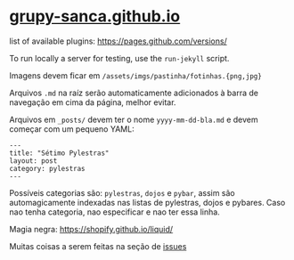 # [grupy-sanca.github.io](grupy-sanca.github.io)

list of available plugins: https://pages.github.com/versions/

To run locally a server for testing, use the `run-jekyll` script.

Imagens devem ficar em `/assets/imgs/pastinha/fotinhas.{png,jpg}`

Arquivos `.md` na raíz serão automaticamente adicionados à barra de navegação
em cima da página, melhor evitar.

Arquivos em `_posts/` devem ter o nome `yyyy-mm-dd-bla.md` e devem começar com
um pequeno YAML:

```
---
title: "Sétimo Pylestras"
layout: post
category: pylestras
---
```

Possíveis categorias são: `pylestras`, `dojos` e `pybar`, assim são
automagicamente indexadas nas listas de pylestras, dojos e pybares. Caso nao
tenha categoria, nao especificar e nao ter essa linha.


Magia negra: https://shopify.github.io/liquid/

Muitas coisas a serem feitas na seção de [issues](/issues/)
